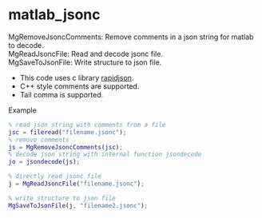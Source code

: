 # matlab_jsonc
MgRemoveJsoncComments: Remove comments in a json string for matlab to decode. \
MgReadJsoncFile: Read and decode jsonc file. \
MgSaveToJsonFile: Write structure to json file.

- This code uses c library [rapidjson](https://github.com/Tencent/rapidjson).
- C++ style comments are supported.
- Tail comma is supported.

Example
```matlab
% read json string with comments from a file
jsc = fileread("filename.jsonc");
% remove comments
js = MgRemoveJsoncComments(jsc);
% decode json string with internal function jsondecode
jo = jsondecode(js);

% directly read jsonc file
j = MgReadJsoncFile("filename.jsonc");

% write structure to json file
MgSaveToJsonFile(j, "filename2.jsonc");
```

